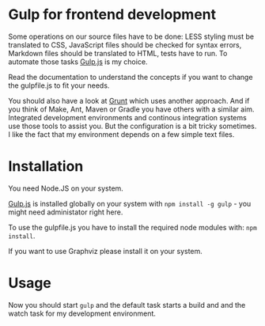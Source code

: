 # Gulp for frontend development

Some operations on our source files have to be done: LESS styling must be translated to CSS, JavaScript files should be checked for syntax errors, Markdown files should be translated to HTML, tests have to run. To automate those tasks [Gulp.js](http://gulpjs.com/) is my choice.

Read the documentation to understand the concepts if you want to change the gulpfile.js to fit your needs.

You should also have a look at [Grunt](http://gruntjs.com/) which uses another approach. And if you think of Make, Ant, Maven or Gradle you have others with a similar aim. Integrated development environments and continous integration systems use those tools to assist you. But the configuration is a bit tricky sometimes. I like the fact that my environment depends on a few simple text files.

# Installation

You need Node.JS on your system.

[Gulp.js](http://gulpjs.com/) is installed globally on your system with `npm install -g gulp` - you might need administator right here.

To use the gulpfile.js you have to install the required node modules with: `npm install`.

If you want to use Graphviz please install it on your system.

# Usage

Now you should start `gulp` and the default task starts a build and and the watch task for my development environment.

